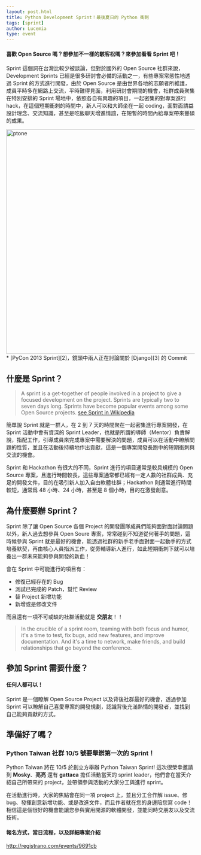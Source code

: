 ```yaml
---
layout: post.html
title: Python Development Sprint！最後夏日的 Python 衝刺
tags: [sprint]
author: Lucemia
type: event
---
```


#### 喜歡 Open Source 嗎？想參加不一樣的駭客松嗎？來參加看看 Sprint 吧！

Sprint 這個詞在台灣比較少被談論，但對於國外的 Open Source 社群來說，Development Sprints 已經是很多研討會必備的活動之一，有些專案常態性地透過 Sprint 的方式進行開發，由於 Open Source 是由世界各地的志願者所維護，成員平時多在網路上交流，平時難得見面，利用研討會期間的機會，社群成員聚集在特別安排的 Sprint 場地中，依照各自有興趣的項目，一起密集的對專案進行 hack，在這個短期衝刺的時間中，新人可以和大師坐在一起 coding，面對面請益設計理念、交流知識，甚至是吃飯聊天增進情誼，在短暫的時間內給專案帶來豐碩的成果。

<a href="http://www.flickr.com/photos/petyr/8586857908/" title="ptone by petyr.rahl，on Flickr">
    <img src="http://farm9.staticflickr.com/8251/8586857908_97e8bb6910.jpg" width="800" height="600" alt="ptone">
</a>
* [PyCon 2013 Sprint][2]，鏡頭中兩人正在討論關於 [Django][3] 的 Commit

## 什麼是 Sprint？

> A sprint is a get-together of people involved in a project to give a focused development on the project. Sprints are typically two to seven days long. Sprints have become popular events among some Open Source projects.
[see Sprint in Wikipedia][1]

簡單說 Sprint 就是一群人，在 2 到 7 天的時間聚在一起密集進行專案開發，在 Sprint 活動中會有資深的 Sprint Leader，也就是所謂的導師（Mentor）負責解說，指配工作，引導成員來完成專案中需要解決的問題，成員可以在活動中瞭解問題的性質，並且在活動後持續地作出貢獻，這是一個專案開發長跑中的短期衝刺與交流的機會。

Sprint 和 Hackathon 有很大的不同，Sprint 進行的項目通常是較具規模的 Open Source 專案，且進行時間較長，這些專案通常都已經有一定人數的社群成員、充足的開發文件，目的在吸引新人加入自由軟體社群；Hackathon 則通常進行時間較短，通常爲 48 小時、24 小時，甚至是 8 個小時，目的在激發創意。

  [1]: http://en.wikipedia.org/wiki/Sprint_(software_development)
  [2]: https://us.pycon.org/2013/community/sprints/
  [3]: https://www.djangoproject.com/

## 為什麼要辦 Sprint？

Sprint 除了讓 Open Source 各個 Project 的開發團隊成員們能夠面對面討論問題以外，新人過去想參與 Open Soure 專案，常常碰到不知道從何著手的問題，這時候參與 Sprint 就是最好的機會，能透過社群的新手老手面對面一起動手的方式培養默契，再由核心人員指派工作，從旁輔導新人進行，如此短期衝刺下就可以培養出一群未來能夠參與開發的新血！

會在 Sprint 中可能進行的項目有：

  * 修復已經存在的 Bug
  * 測試已完成的 Patch，幫忙 Review
  * 替 Project 新增功能
  * 新增或是修改文件

而且還有一項不可或缺的社群活動就是 **交朋友**！！

> In the crucible of a sprint room, teaming with both focus and humor, it's a time to test, fix bugs, add new features, and improve documentation. And it's a time to network, make friends, and build relationships that go beyond the conference.

## 參加 Sprint 需要什麼？

#### 任何人都可以！

Sprint 是一個瞭解 Open Source Project 以及背後社群最好的機會，透過參加Sprint 可以瞭解自己喜愛專案的開發規劃，認識背後充滿熱情的開發者，並找到自己能夠貢獻的方式。

## 準備好了嗎？

### Python Taiwan 社群 10/5 號要舉辦第一次的 Sprint！

Python Taiwan 將在 10/5 於創立方舉辦 Python Taiwan Sprint! 這次很榮幸邀請到 **Mosky**、**亮亮** 還有 **gattaca** 擔任活動當天的 sprint leader，他們會在當天介紹自己所帶來的 project，並帶領參與活動的大家分工與進行 sprint。

在活動進行時，大家的焦點會在同一項 project 上，並且分工合作解 issue、修 bug、發揮創意新增功能、或是改進文件，而且作者就在您的身邊陪您寫 code！相信這是個很好的機會能讓您參與實用開源的軟體開發，並能同時交朋友以及交流技術。

#### 報名方式，當日流程，以及詳細專案介紹

http://registrano.com/events/9691cb
